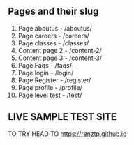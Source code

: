 
## Pages and their slug
1. Page aboutus - /aboutus/
2. Page careers - /careers/
3. Page classes - /classes/
4. Content page 2 - /content-2/
5. Content page 3 - /content-3/
6. Page Faqs - /faqs/
7. Page login - /login/
8. Page Register - /register/
9. Page profile - /profile/
10. Page level test - /test/

## LIVE SAMPLE TEST SITE 
TO TRY HEAD TO 
https://renztp.github.io
